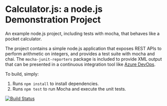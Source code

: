 Calculator.js: a node.js Demonstration Project
==============================================
An example node.js project, including tests with mocha, that behaves like
a pocket calculator.

The project contains a simple node.js application that exposes REST APIs
to perform arithmetic on integers, and provides a test suite with mocha
and chai.  The `mocha-junit-reporters` package is included to provide XML
output that can be presented in a continuous integration tool like
[Azure DevOps](https://azure.com/devops).

To build, simply:

1. Runs `npm install` to install dependencies.
2. Runs `npm test` to run Mocha and execute the unit tests.

[![Build Status](https://dev.azure.com/vladtsitops/Integrating%20External%20Source%20Control%20with%20Azure%20Pipelines-%20calc/_apis/build/status/vladtsit.calculator?branchName=master)](https://dev.azure.com/vladtsitops/Integrating%20External%20Source%20Control%20with%20Azure%20Pipelines-%20calc/_build/latest?definitionId=6&branchName=master)
